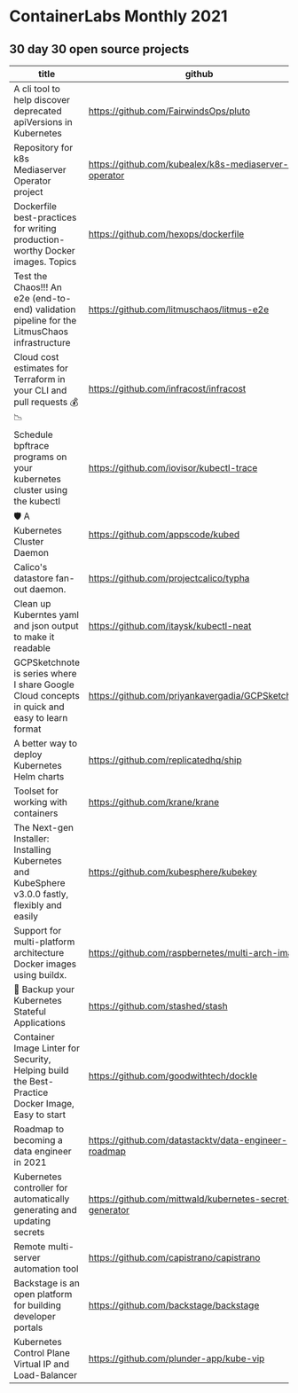 # ContainerLabs Monthly 2021 

## 30 day 30 open source projects 



| title                                                                                            	| github                                                  	|
|--------------------------------------------------------------------------------------------------	|---------------------------------------------------------	|
| A cli tool to help discover deprecated apiVersions in Kubernetes                                 	| https://github.com/FairwindsOps/pluto                   	|
| Repository for k8s Mediaserver Operator project                                                  	| https://github.com/kubealex/k8s-mediaserver-operator    	|
| Dockerfile best-practices for writing production-worthy Docker images. Topics                    	| https://github.com/hexops/dockerfile                    	|
| Test the Chaos!!! An e2e (end-to-end) validation pipeline for the LitmusChaos infrastructure     	| https://github.com/litmuschaos/litmus-e2e               	|
| Cloud cost estimates for Terraform in your CLI and pull requests  💰📉                             	| https://github.com/infracost/infracost                  	|
| Schedule bpftrace programs on your kubernetes cluster using the kubectl                          	| https://github.com/iovisor/kubectl-trace                	|
| 🛡️  A Kubernetes Cluster Daemon                                                                   	| https://github.com/appscode/kubed                       	|
| Calico's datastore fan-out daemon.                                                               	| https://github.com/projectcalico/typha                  	|
| Clean up Kuberntes yaml and json output to make it readable                                      	| https://github.com/itaysk/kubectl-neat                  	|
| GCPSketchnote is series where I share Google Cloud concepts in quick and easy to learn format    	| https://github.com/priyankavergadia/GCPSketchnote       	|
| A better way to deploy Kubernetes Helm charts                                                    	| https://github.com/replicatedhq/ship                    	|
| Toolset for working with containers                                                              	| https://github.com/krane/krane                          	|
| The Next-gen Installer: Installing Kubernetes and KubeSphere v3.0.0 fastly, flexibly and easily  	| https://github.com/kubesphere/kubekey                   	|
| Support for multi-platform architecture Docker images using buildx.                              	| https://github.com/raspbernetes/multi-arch-images       	|
| 🛅  Backup your Kubernetes Stateful Applications                                                  	| https://github.com/stashed/stash                        	|
| Container Image Linter for Security, Helping build the Best-Practice Docker Image, Easy to start 	| https://github.com/goodwithtech/dockle                  	|
| Roadmap to becoming a data engineer in 2021                                                      	| https://github.com/datastacktv/data-engineer-roadmap    	|
| Kubernetes controller for automatically generating and updating secrets                          	| https://github.com/mittwald/kubernetes-secret-generator 	|
| Remote multi-server automation tool                                                              	| https://github.com/capistrano/capistrano                	|
| Backstage is an open platform for building developer portals                                      | https://github.com/backstage/backstage                     |
| Kubernetes Control Plane Virtual IP and Load-Balancer                                             |  https://github.com/plunder-app/kube-vip                   |
